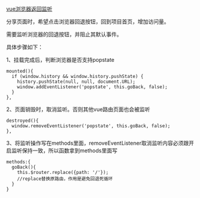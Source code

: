 [vue浏览器返回监听](https://blog.csdn.net/bocongbo/article/details/81667054)

分享页面时，希望点击浏览器回退按钮，回到项目首页，增加访问量。

需要监听浏览器的回退按钮，并阻止其默认事件。

具体步骤如下：

1、挂载完成后，判断浏览器是否支持popstate

```
mounted(){
  if (window.history && window.history.pushState) {
    history.pushState(null, null, document.URL);
    window.addEventListener('popstate', this.goBack, false);
  }
},
```


2、页面销毁时，取消监听。否则其他vue路由页面也会被监听
```
destroyed(){
  window.removeEventListener('popstate', this.goBack, false);
},
```

3、将监听操作写在methods里面，removeEventListener取消监听内容必须跟开启监听保持一致，所以函数拿到methods里面写
```
methods:{
  goBack(){
    this.$router.replace({path: '/'});
    //replace替换原路由，作用是避免回退死循环
  }
}
```